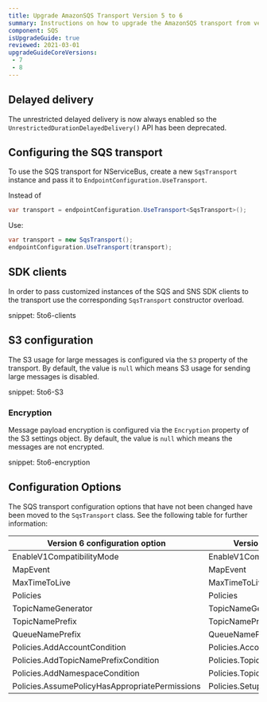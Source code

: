 ```yaml
---
title: Upgrade AmazonSQS Transport Version 5 to 6
summary: Instructions on how to upgrade the AmazonSQS transport from version 5 to 6
component: SQS
isUpgradeGuide: true
reviewed: 2021-03-01
upgradeGuideCoreVersions:
 - 7
 - 8
---
```


## Delayed delivery

The unrestricted delayed delivery is now always enabled so the `UnrestrictedDurationDelayedDelivery()` API has been deprecated.


## Configuring the SQS transport

To use the SQS transport for NServiceBus, create a new `SqsTransport` instance and pass it to `EndpointConfiguration.UseTransport`.

Instead of

```csharp
var transport = endpointConfiguration.UseTransport<SqsTransport>();
```

Use:

```csharp
var transport = new SqsTransport();
endpointConfiguration.UseTransport(transport);
```

## SDK clients

In order to pass customized instances of the SQS and SNS SDK clients to the transport use the corresponding `SqsTransport` constructor overload.

snippet: 5to6-clients

## S3 configuration

The S3 usage for large messages is configured via the `S3` property of the transport. By default, the value is `null` which means S3 usage for sending large messages is disabled.

snippet: 5to6-S3

### Encryption

Message payload encryption is configured via the `Encryption` property of the S3 settings object. By default, the value is `null` which means the messages are not encrypted.

snippet: 5to6-encryption

## Configuration Options

The SQS transport configuration options that have not been changed have been moved to the `SqsTransport` class. See the following table for further information:

| Version 6 configuration option | Version 7 configuration option |
| --- | --- |
| EnableV1CompatibilityMode | EnableV1CompatibilityMode |
| MapEvent | MapEvent |
| MaxTimeToLive | MaxTimeToLive |
| Policies | Policies |
| TopicNameGenerator | TopicNameGenerator |
| TopicNamePrefix | TopicNamePrefix |
| QueueNamePrefix | QueueNamePrefix |
| Policies.AddAccountCondition | Policies.AccountCondition |
| Policies.AddTopicNamePrefixCondition | Policies.TopicNamePrefixCondition |
| Policies.AddNamespaceCondition | Policies.TopicNamespaceConditions |
| Policies.AssumePolicyHasAppropriatePermissions | Policies.SetupTopicPoliciesWhenSubscribing |
